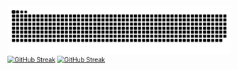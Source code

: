 <picture>
  <source media="(prefers-color-scheme: dark)" srcset="https://raw.githubusercontent.com/Xeruloudon/Xeruloudon/output/github-contribution-grid-snake-dark.svg">
  <source media="(prefers-color-scheme: light)" srcset="https://raw.githubusercontent.com/Xeruloudon/Xeruloudon/output/github-contribution-grid-snake.svg">
  <img alt="github contribution grid snake animation" src="https://raw.githubusercontent.com/Xeruloudon/Xeruloudon/output/github-contribution-grid-snake.svg">
  <a href="https://git.io/streak-stats"><img src="https://github-readme-streak-stats.herokuapp.com?user=Xeruloudon&theme=dark&date_format=j%2Fn%5B%2FY%5D" alt="GitHub Streak" /></a>
  <a href="https://git.io/streak-stats"><img src="https://streak-stats.demolab.com/?user=denvercoder1&currStreakNum=2FD3EB&fire=pink&sideLabels=F00&date_format=[Y.]n.j)](https://git.io/streak-stats" alt="GitHub Streak" /></a>
</picture>
